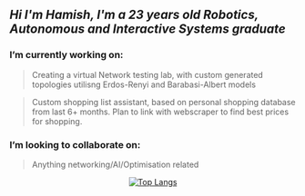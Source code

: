 *Hi I'm Hamish, I'm a 23 years old Robotics, Autonomous and Interactive Systems graduate*
--------------------------------------------------------------------------------------------
### I’m currently working on: 

>Creating a virtual Network testing lab, with custom generated topologies utilisng Erdos-Renyi and Barabasi-Albert models

>Custom shopping list assistant, based on personal shopping database from last 6+ months. Plan to link with webscraper to find best prices for shopping.

### I’m looking to collaborate on: 
>Anything networking/AI/Optimisation related

<div align="center">

[![Top Langs](https://github-readme-stats.vercel.app/api/top-langs/?username=hamishjhartley&show_icons=true&theme=dark&hide_title=true&layout=compact)](https://github.com/anuraghazra/github-readme-stats)

</div>

<!-- ![Anurag's GitHub stats](https://github-readme-stats.vercel.app/api?username=hamishjhartley&count_private=true&show_icons=true&theme=dark&include_all_commits=true&custom_title=My%20Stats) -->
